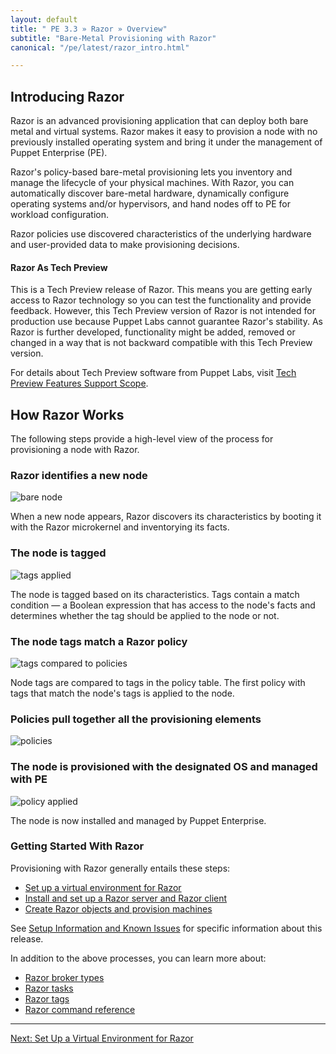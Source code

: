 ```yaml
---
layout: default
title: " PE 3.3 » Razor » Overview"
subtitle: "Bare-Metal Provisioning with Razor"
canonical: "/pe/latest/razor_intro.html"

---
```

[razor-1]: ./images/razor/razor-1.png
[razor-2]: ./images/razor/razor-2.png
[razor-3]: ./images/razor/razor-3.png
[razor-4]: ./images/razor/razor-4.png
[razor-5]: ./images/razor/razor-5.png


## Introducing Razor

Razor is an advanced provisioning application that can deploy both bare metal and virtual systems. Razor makes it easy to provision a node with no previously installed operating system and bring it under the management of Puppet Enterprise (PE). 

Razor's policy-based bare-metal provisioning lets you inventory and manage the lifecycle of your physical machines. With Razor, you can automatically discover bare-metal hardware, dynamically configure operating systems and/or hypervisors, and hand nodes off to PE for workload configuration. 

Razor policies use discovered characteristics of the underlying hardware and user-provided data to make provisioning decisions. 

#### Razor As Tech Preview

This is a Tech Preview release of Razor. This means you are getting early access to Razor technology so you can test the functionality and provide feedback. However, this Tech Preview version of Razor is not intended for production use because Puppet Labs cannot guarantee Razor's stability. As Razor is further developed, functionality might be added, removed or changed in a way that is not backward compatible with this Tech Preview version.

For details about Tech Preview software from Puppet Labs, visit [Tech Preview Features Support Scope](http://puppetlabs.com/services/tech-preview).


## How Razor Works
The following steps provide a high-level view of the process for provisioning a node with Razor.

### Razor identifies a new node

![bare node][razor-1]

When a new node appears, Razor discovers its characteristics by booting it with the Razor microkernel and inventorying its facts.

### The node is tagged

![tags applied][razor-2]

The node is tagged based on its characteristics. Tags contain a match condition &#8212; a Boolean expression that has access to the node's facts and determines whether the tag should be applied to the node or not.

### The node tags match a Razor policy

![tags compared to policies][razor-3]

Node tags are compared to tags in the policy table. The first policy with tags that match the node's tags is applied to the node.

### Policies pull together all the provisioning elements

![policies][razor-4]


### The node is provisioned with the designated OS and managed with PE

![policy applied][razor-5]

The node is now installed and managed by Puppet Enterprise.

### Getting Started With Razor

Provisioning with Razor generally entails these steps:

+ [Set up a virtual environment for Razor](./razor_prereqs.html)
+ [Install and set up a Razor server and Razor client](./razor_install.html)
+ [Create Razor objects and provision machines](./razor_using.html)

See [Setup Information and Known Issues](./razor_knownissues.html) for specific information about this release.


In addition to the above processes, you can learn more about:

+ [Razor broker types](./razor_brokertypes.html)
+ [Razor tasks](./razor_tasks.html)
+ [Razor tags](./razor_tags.html)
+ [Razor command reference](./razor_reference.html)


 * * *


[Next: Set Up a Virtual Environment for Razor](./razor_prereqs.html)